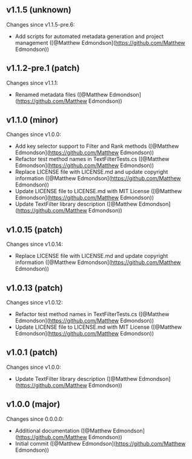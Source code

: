 ## v1.1.5 (unknown)

Changes since v1.1.5-pre.6:

- Add scripts for automated metadata generation and project management ([@Matthew Edmondson](https://github.com/Matthew Edmondson))

## v1.1.2-pre.1 (patch)

Changes since v1.1.1:

- Renamed metadata files ([@Matthew Edmondson](https://github.com/Matthew Edmondson))

## v1.1.0 (minor)

Changes since v1.0.0:

- Add key selector support to Filter and Rank methods ([@Matthew Edmondson](https://github.com/Matthew Edmondson))
- Refactor test method names in TextFilterTests.cs ([@Matthew Edmondson](https://github.com/Matthew Edmondson))
- Replace LICENSE file with LICENSE.md and update copyright information ([@Matthew Edmondson](https://github.com/Matthew Edmondson))
- Update LICENSE file to LICENSE.md with MIT License ([@Matthew Edmondson](https://github.com/Matthew Edmondson))
- Update TextFilter library description ([@Matthew Edmondson](https://github.com/Matthew Edmondson))

## v1.0.15 (patch)

Changes since v1.0.14:

- Replace LICENSE file with LICENSE.md and update copyright information ([@Matthew Edmondson](https://github.com/Matthew Edmondson))

## v1.0.13 (patch)

Changes since v1.0.12:

- Refactor test method names in TextFilterTests.cs ([@Matthew Edmondson](https://github.com/Matthew Edmondson))
- Update LICENSE file to LICENSE.md with MIT License ([@Matthew Edmondson](https://github.com/Matthew Edmondson))

## v1.0.1 (patch)

Changes since v1.0.0:

- Update TextFilter library description ([@Matthew Edmondson](https://github.com/Matthew Edmondson))

## v1.0.0 (major)

Changes since 0.0.0.0:

- Additional documentation ([@Matthew Edmondson](https://github.com/Matthew Edmondson))
- Initial commit ([@Matthew Edmondson](https://github.com/Matthew Edmondson))


